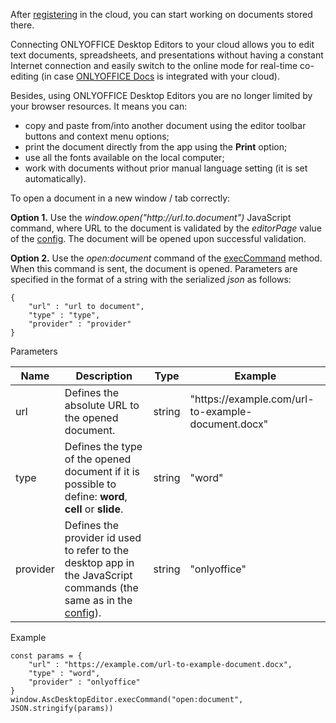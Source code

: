 After [registering](/desktop/addingdms/loginlogout) in the cloud, you can start working on documents stored there.

Connecting ONLYOFFICE Desktop Editors to your cloud allows you to edit text documents, spreadsheets, and presentations without having a constant Internet connection and easily switch to the online mode for real-time co-editing (in case [ONLYOFFICE Docs](/editors/basic) is integrated with your cloud).

Besides, using ONLYOFFICE Desktop Editors you are no longer limited by your browser resources. It means you can:

* copy and paste from/into another document using the editor toolbar buttons and context menu options;
* print the document directly from the app using the **Print** option;
* use all the fonts available on the local computer;
* work with documents without prior manual language setting (it is set automatically).

To open a document in a new window / tab correctly:

**Option 1.** Use the *window\.open("http\://url.to.document")* JavaScript command, where URL to the document is validated by the *editorPage* value of the [config](/desktop/addingdms/). The document will be opened upon successful validation.

**Option 2.** Use the *open:document* command of the [execCommand](/desktop/execcommand) method. When this command is sent, the document is opened. Parameters are specified in the format of a string with the serialized *json* as follows:

```
{
    "url" : "url to document",
    "type" : "type",
    "provider" : "provider"
} 
```

Parameters

| Name     | Description                                                                                                                             | Type   | Example                                             |
| -------- | --------------------------------------------------------------------------------------------------------------------------------------- | ------ | --------------------------------------------------- |
| url      | Defines the absolute URL to the opened document.                                                                                        | string | "https\://example.com/url-to-example-document.docx" |
| type     | Defines the type of the opened document if it is possible to define: **word**, **cell** or **slide**.                                   | string | "word"                                              |
| provider | Defines the provider id used to refer to the desktop app in the JavaScript commands (the same as in the [config](/desktop/addingdms/)). | string | "onlyoffice"                                        |

Example

```
const params = {
    "url" : "https://example.com/url-to-example-document.docx",
    "type" : "word",
    "provider" : "onlyoffice"
}
window.AscDesktopEditor.execCommand("open:document", JSON.stringify(params))
```
